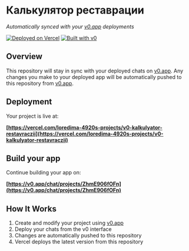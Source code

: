 # Калькулятор реставрации

*Automatically synced with your [v0.app](https://v0.app) deployments*

[![Deployed on Vercel](https://img.shields.io/badge/Deployed%20on-Vercel-black?style=for-the-badge&logo=vercel)](https://vercel.com/loredima-4920s-projects/v0-kalkulyator-restavraczii)
[![Built with v0](https://img.shields.io/badge/Built%20with-v0.app-black?style=for-the-badge)](https://v0.app/chat/projects/ZhmE906fOFn)

## Overview

This repository will stay in sync with your deployed chats on [v0.app](https://v0.app).
Any changes you make to your deployed app will be automatically pushed to this repository from [v0.app](https://v0.app).

## Deployment

Your project is live at:

**[https://vercel.com/loredima-4920s-projects/v0-kalkulyator-restavraczii](https://vercel.com/loredima-4920s-projects/v0-kalkulyator-restavraczii)**

## Build your app

Continue building your app on:

**[https://v0.app/chat/projects/ZhmE906fOFn](https://v0.app/chat/projects/ZhmE906fOFn)**

## How It Works

1. Create and modify your project using [v0.app](https://v0.app)
2. Deploy your chats from the v0 interface
3. Changes are automatically pushed to this repository
4. Vercel deploys the latest version from this repository
